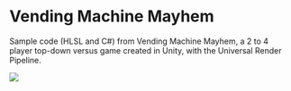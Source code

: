 # Vending Machine Mayhem
Sample code (HLSL and C#) from Vending Machine Mayhem, a 2 to 4 player top-down versus game created in Unity, with the Universal Render Pipeline.

![](https://i.imgur.com/QZpDMBs.png)
